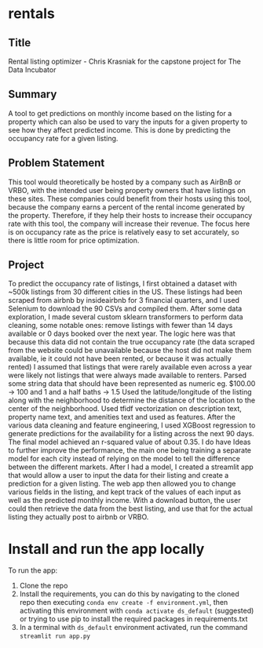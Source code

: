 # rentals
## Title
Rental listing optimizer - Chris Krasniak for the capstone project for The Data Incubator

## Summary
A tool to get predictions on monthly income based on the listing for a property which can also be used to vary the inputs for a given property to see how they affect predicted income. This is done by predicting the occupancy rate for a given listing.

## Problem Statement
This tool would theoretically be hosted by a company such as AirBnB or VRBO, with the intended user being property owners that have listings on these sites. These companies could benefit from their hosts using this tool, because the company earns a percent of the rental income generated by the property. Therefore, if they help their hosts to increase their occupancy rate with this tool, the company will increase their revenue. The focus here is on occupancy rate as the price is relatively easy to set accurately, so there is little room for price optimization.

## Project
To predict the occupancy rate of listings, I first obtained a dataset with ~500k listings from 30 different cities in the US. These listings had been scraped from airbnb by insideairbnb for 3 financial quarters, and I used Selenium to download the 90 CSVs and compiled them. After some data exploration, I made several custom sklearn transformers to perform data cleaning, some notable ones: 
remove listings with fewer than 14 days available or 0 days booked over the next year. The logic here was that because this data did not contain the true occupancy rate (the data scraped from the website could be unavailable because the host did not make them available, ie it could not have been rented, or because it was actually rented) I assumed that listings that were rarely available even across a year were likely not listings that were always made available to renters.
Parsed some string data that should have been represented as numeric eg. $100.00 -> 100 and 1 and a half baths -> 1.5
Used the latitude/longitude of the listing along with the neighborhood to determine the distance of the location to the center of the neighborhood.
Used tfidf vectorization on description text, property name text, and amenities text and used as features.
After the various data cleaning and feature engineering, I used XGBoost regression to generate predictions for the availability for a listing across the next 90 days. The final model achieved an r-squared value of about 0.35. I do have Ideas to further improve the performance, the main one being training a separate model for each city instead of relying on the model to tell the difference between the different markets.
After I had a model, I created a streamlit app that would allow a user to input the data for their listing and create a prediction for a given listing. The web app then allowed you to change various fields in the listing, and kept track of the values of each input as well as the predicted monthly income. With a download button, the user could then retrieve the data from the best listing, and use that for the actual listing they actually post to airbnb or VRBO.

# Install and run the app locally
To run the app:
1. Clone the repo
2. Install the requirements, you can do this by navigating to the cloned repo then executing `conda env create -f environment.yml`, then activating this environment with `conda activate ds_default` (suggested) or trying to use pip to install the required packages in requirements.txt
3. In a terminal with `ds_default` environment activated, run the command `streamlit run app.py`